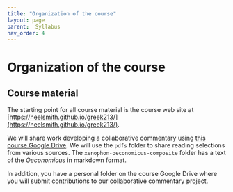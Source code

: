 ```yaml
---
title: "Organization of the course"
layout: page
parent:  Syllabus
nav_order: 4
---
```


# Organization of the course



## Course material

The starting point for all course material is the course web site at [https://neelsmith.github.io/greek213/](https://neelsmith.github.io/greek213/). 


We will share work developing a collaborative commentary using [this course Google Drive](https://drive.google.com/drive/u/0/folders/1hXQ600FaFdCJPisyyHXLCIQvYnmo068X/).  We will use the `pdfs` folder to share reading selections from various sources. The `xenophon-oeconomicus-composite` folder has a text of the *Oeconomicus* in markdown format.

In addition, you have a personal folder on the course Google Drive where you will submit contributions to our collaborative commentary project.

